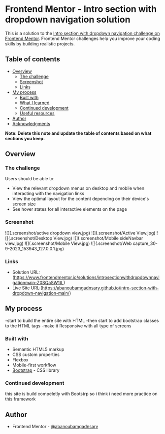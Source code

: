# Frontend Mentor - Intro section with dropdown navigation solution

This is a solution to the [Intro section with dropdown navigation challenge on Frontend Mentor](https://www.frontendmentor.io/challenges/intro-section-with-dropdown-navigation-ryaPetHE5). Frontend Mentor challenges help you improve your coding skills by building realistic projects. 

## Table of contents

- [Overview](#overview)
  - [The challenge](#the-challenge)
  - [Screenshot](#screenshot)
  - [Links](#links)
- [My process](#my-process)
  - [Built with](#built-with)
  - [What I learned](#what-i-learned)
  - [Continued development](#continued-development)
  - [Useful resources](#useful-resources)
- [Author](#author)
- [Acknowledgments](#acknowledgments)

**Note: Delete this note and update the table of contents based on what sections you keep.**

## Overview

### The challenge

Users should be able to:

- View the relevant dropdown menus on desktop and mobile when interacting with the navigation links
- View the optimal layout for the content depending on their device's screen size
- See hover states for all interactive elements on the page

### Screenshot

![](.screenshot/active dropdown view.jpg)
![](.screenshot/Active View.jpg)
![](.screenshot/Desktop View.jpg)
![](.screenshot/Mobile sideNavbar view.jpg)
![](.screenshot/Mobile View.jpg)
![](.screenshot/Web capture_30-9-2023_153943_127.0.0.1.jpg)

### Links

- Solution URL:(https://www.frontendmentor.io/solutions/introsectionwithdropdownnavigationmain-Z0SQaSW1tL)
- Live Site URL:(https://abanoubamgadnsary.github.io/intro-section-with-dropdown-navigation-main/)

## My process

-start to build the entire site with HTML
-then start to add bootstrap classes to the HTML tags
-make it Responsive with all type of screens

### Built with

- Semantic HTML5 markup
- CSS custom properties
- Flexbox
- Mobile-first workflow
- [Bootstrap](https://getbootstrap.com/) - CSS library

### Continued development

this site is build compeletly with Bootstrp so i think i need more practice on this framework




## Author

- Frontend Mentor - [@abanoubamgadnsary](https://www.frontendmentor.io/profile/abanoubamgadnsary)

